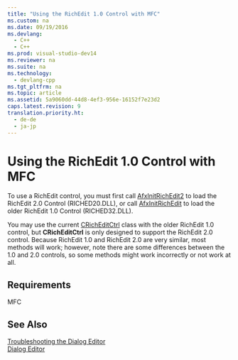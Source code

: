 ```yaml
---
title: "Using the RichEdit 1.0 Control with MFC"
ms.custom: na
ms.date: 09/19/2016
ms.devlang: 
  - C++
  - C++
ms.prod: visual-studio-dev14
ms.reviewer: na
ms.suite: na
ms.technology: 
  - devlang-cpp
ms.tgt_pltfrm: na
ms.topic: article
ms.assetid: 5a9060dd-44d8-4ef3-956e-16152f7e23d2
caps.latest.revision: 9
translation.priority.ht: 
  - de-de
  - ja-jp
---
```

# Using the RichEdit 1.0 Control with MFC
To use a RichEdit control, you must first call [AfxInitRichEdit2](../vs140/AfxInitRichEdit2.md) to load the RichEdit 2.0 Control (RICHED20.DLL), or call [AfxInitRichEdit](../vs140/AfxInitRichEdit.md) to load the older RichEdit 1.0 Control (RICHED32.DLL).  
  
 You may use the current [CRichEditCtrl](../vs140/CRichEditCtrl-Class.md) class with the older RichEdit 1.0 control, but **CRichEditCtrl** is only designed to support the RichEdit 2.0 control. Because RichEdit 1.0 and RichEdit 2.0 are very similar, most methods will work; however, note there are some differences between the 1.0 and 2.0 controls, so some methods might work incorrectly or not work at all.  
  
## Requirements  
 MFC  
  
## See Also  
 [Troubleshooting the Dialog Editor](../vs140/Troubleshooting-the-Dialog-Editor.md)   
 [Dialog Editor](../vs140/Dialog-Editor.md)